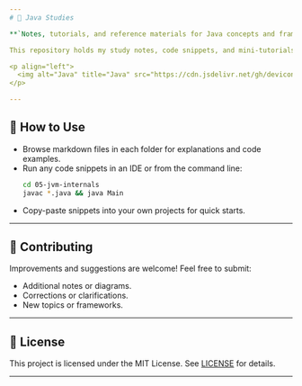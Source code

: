 ```yaml
---  
# 📗 Java Studies  

**`Notes, tutorials, and reference materials for Java concepts and frameworks`**  

This repository holds my study notes, code snippets, and mini-tutorials for Java. Topics range from core language features to advanced frameworks, organized to support structured learning and quick reference.  

<p align="left">  
  <img alt="Java" title="Java" src="https://cdn.jsdelivr.net/gh/devicons/devicon/icons/java/java-original.svg" width="30px" style="margin-right:10px;"/>  
</p>  

---  
```




## 📖 How to Use  

- Browse markdown files in each folder for explanations and code examples.  
- Run any code snippets in an IDE or from the command line:  
  ```bash  
  cd 05-jvm-internals  
  javac *.java && java Main  
  ```  
- Copy-paste snippets into your own projects for quick starts.  

---  

## 🤝 Contributing  

Improvements and suggestions are welcome! Feel free to submit:  
- Additional notes or diagrams.  
- Corrections or clarifications.  
- New topics or frameworks.  

---  

## 📜 License  

This project is licensed under the MIT License. See [LICENSE](LICENSE) for details.  

---

